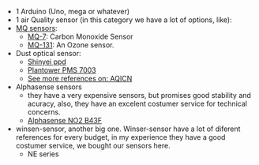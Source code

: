 * 1 Arduino (Uno, mega or whatever)
* 1 air Quality sensor (in this category we have a lot of options, like):
 * [MQ sensors]():
	 * [MQ-7](): Carbon Monoxide Sensor
	 * [MQ-131](): An Ozone sensor.
 * Dust optical sensor:
	 * [Shinyei ppd]()
	 * [Plantower PMS 7003]()
	 * [See more references on: AQICN](http://aqicn.org/sensor/)
 *  Alphasense sensors
	 * they have a very expensive sensors, but promises good stability and acuracy, also, they have an excelent costumer service for technical concerns.
	 * [Alphasense NO2 B43F]()
 *  winsen-sensor, another big one. Winser-sensor have a lot of diferent references for every budget, in my experience they have a good costumer service, we bought our sensors here.
	 * NE series
